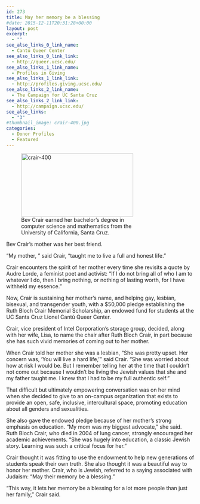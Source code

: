 ```yaml
---
id: 273
title: May her memory be a blessing
#date: 2015-12-11T20:31:28+00:00
layout: post
excerpt:
  - ""
see_also_links_0_link_name:
  - Cantú Queer Center
see_also_links_0_link_link:
  - http://queer.ucsc.edu/
see_also_links_1_link_name:
  - Profiles in Giving
see_also_links_1_link_link:
  - http://profiles.giving.ucsc.edu/
see_also_links_2_link_name:
  - The Campaign for UC Santa Cruz
see_also_links_2_link_link:
  - http://campaign.ucsc.edu/
see_also_links:
  - "3"
#thumbnail_image: crair-400.jpg
categories:
  - Donor Profiles
  - Featured
---
```

<figure id="attachment_274" style="width: 300px" class="wp-caption alignright"><img class="size-medium wp-image-274" src="http://live-ucsc-giving.pantheonsite.io/wp-content/uploads/2017/08/crair-400-300x169.jpg" alt="crair-400" width="300" height="169" srcset="https://ucsc-giving.lndo.site/wp-content/uploads/2017/08/crair-400-300x169.jpg 300w, https://ucsc-giving.lndo.site/wp-content/uploads/2017/08/crair-400.jpg 400w" sizes="(max-width: 300px) 100vw, 300px" /><figcaption class="wp-caption-text">Bev Crair earned her bachelor’s degree in computer science and mathematics from the University of California, Santa Cruz.</figcaption></figure> 

Bev Crair’s mother was her best friend.

“My mother, ” said Crair, “taught me to live a full and honest life.”

Crair encounters the spirit of her mother every time she revisits a quote by Audre Lorde, a feminist poet and activist: “If I do not bring all of who I am to whatever I do, then I bring nothing, or nothing of lasting worth, for I have withheld my essence.”

Now, Crair is sustaining her mother’s name, and helping gay, lesbian, bisexual, and transgender youth, with a $50,000 pledge establishing the Ruth Bloch Crair Memorial Scholarship, an endowed fund for students at the UC Santa Cruz Lionel Cantú Queer Center.

Crair, vice president of Intel Corporation’s storage group, decided, along with her wife, Lisa, to name the chair after Ruth Bloch Crair, in part because she has such vivid memories of coming out to her mother.

When Crair told her mother she was a lesbian, “She was pretty upset. Her concern was, ‘You will live a hard life,’” said Crair. “She was worried about how at risk I would be. But I remember telling her at the time that I couldn’t not come out because I wouldn’t be living the Jewish values that she and my father taught me. I knew that I had to be my full authentic self.”

That difficult but ultimately empowering conversation was on her mind when she decided to give to an on-campus organization that exists to provide an open, safe, inclusive, intercultural space, promoting education about all genders and sexualities.

She also gave the endowed pledge because of her mother’s strong emphasis on education. “My mom was my biggest advocate,” she said. Ruth Bloch Crair, who died in 2004 of lung cancer, strongly encouraged her academic achievements. “She was hugely into education, a classic Jewish story. Learning was such a critical focus for her.”

Crair thought it was fitting to use the endowment to help new generations of students speak their own truth. She also thought it was a beautiful way to honor her mother. Crair, who is Jewish, referred to a saying associated with Judaism: “May their memory be a blessing.”

“This way, it lets her memory be a blessing for a lot more people than just her family,” Crair said.